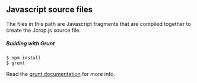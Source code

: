 ## Javascript source files

The files in this path are Javascript fragments that are compiled together
to create the Jcrop.js source file.

##### Building with Grunt

    $ npm install
    $ grunt
 
Read the [grunt documentation](http://gruntjs.com) for more info.
